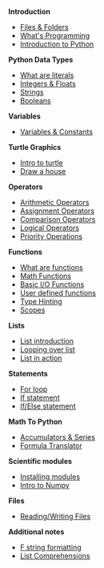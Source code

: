 **Introduction**
- [Files & Folders](Notes/01_file_manipulation.md)
- [What's Programming](Notes/02_what_is_programming.md)
- [Introduction to Python](Notes/03_introduction_to_Python.md)


**Python Data Types**
- [What are literals](Notes/04_intro_literals.md)
- [Integers & Floats](Notes/05_integers_floats.md)
- [Strings](Notes/06_1_strings.md)
- [Booleans](Notes/07_booleans.md)

**Variables**
- [Variables & Constants](Notes/08_variables.md)

**Turtle Graphics**
- [Intro to turtle](Notes/09_1_turtle_graphics.md)
- [Draw a house](Notes/09_2_draw_house.md)

**Operators**

- [Arithmetic Operators](Notes/10_arithmetic_operatos.md)
- [Assignment Operators](Notes/11_assignment_operators.md)
- [Comparison Operators](Notes/12_comparison_operators.md)
- [Logical Operators](Notes/13_logical_operators.md)
- [Priority Operations](Notes/14_priority_operations.md)


**Functions**
- [What are functions](https://john-abbott-college.github.io/SN1-Notes/Notes/16_1_functions_cartoon.pdf)
- [Math Functions](Notes/17_functions_math_module.md)
- [Basic I/O Functions](Notes/18_functions_print_input.md)
- [User defined functions](Notes/19_user_defined_functions.md)
- [Type Hinting](Notes/20_functions_type_hint.md)
- [Scopes](Notes/21_functions_and_scopes.md)


**Lists**
- [List introduction](Notes/28_1_lists.md) 
- [Looping over list](Notes/28_2_lists.md)
- [List in action](Notes/28_3_lists.md)

**Statements** 
- [For loop](Notes/23_1_for_loop)
- [If statement](Notes/26_conditions_if.md)
- [If/Else statement](/Notes/27_conditions_if_else.md)


**Math To Python**
- [Accumulators & Series](Notes/31_accumulator_pattern.md)
- [Formula Translator](Notes/32_from_math_to_python.md)


**Scientific modules**
- [Installing modules](Notes/33_1_matplotlib_and_numpy.md)
- [Intro to Numpy](Notes/33_2_numpy.md)

**Files**
- [Reading/Writing Files](Notes/35_reading_files.md)

**Additional notes**
- [F string formatting](Notes/06_2_f_strings.md)
- [List Comprehensions](Notes/23_3_for_loop_list_comprehension.md)















